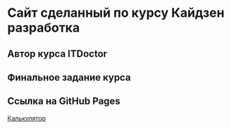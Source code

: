 # Cайт сделанный по курсу Кайдзен разработка

## Автор курса ITDoctor

## Финальное задание курса

## Ссылка на GitHub Pages

[Калькулятор](https://slawaslawa.github.io/kaidzen-test-project/)
